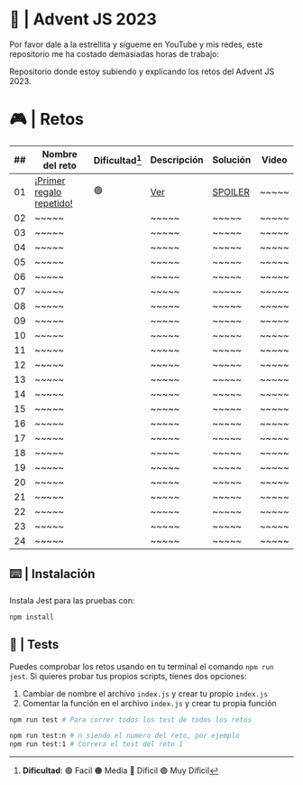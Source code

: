 # 🌟 | Advent JS 2023

Por favor dale a la estrellita y sígueme en YouTube y mis redes, este repositorio me ha costado demasiadas horas de trabajo:

Repositorio donde estoy subiendo y explicando los retos del Advent JS 2023.

# 🎮 | Retos

| ##  | Nombre del reto                                                       | Dificultad[^1] | Descripción                                                                        | Solución                                                                             | Video |
| :-: | --------------------------------------------------------------------- | -------------- | ---------------------------------------------------------------------------------- | ------------------------------------------------------------------------------------ | ----- |
| 01  | [¡Primer regalo repetido!](https://adventjs.dev/es/challenges/2023/1) | 🟢             | [Ver](https://github.com/Achalogy/advent-js-2023/blob/main/retos/reto-1/README.md) | [SPOILER](https://github.com/Achalogy/advent-js-2023/blob/main/retos/reto-1/main.ts) | ~~~~~ |
| 02  | ~~~~~                                                                 |                | ~~~~~                                                                              | ~~~~~                                                                                | ~~~~~ |
| 03  | ~~~~~                                                                 |                | ~~~~~                                                                              | ~~~~~                                                                                | ~~~~~ |
| 04  | ~~~~~                                                                 |                | ~~~~~                                                                              | ~~~~~                                                                                | ~~~~~ |
| 05  | ~~~~~                                                                 |                | ~~~~~                                                                              | ~~~~~                                                                                | ~~~~~ |
| 06  | ~~~~~                                                                 |                | ~~~~~                                                                              | ~~~~~                                                                                | ~~~~~ |
| 07  | ~~~~~                                                                 |                | ~~~~~                                                                              | ~~~~~                                                                                | ~~~~~ |
| 08  | ~~~~~                                                                 |                | ~~~~~                                                                              | ~~~~~                                                                                | ~~~~~ |
| 09  | ~~~~~                                                                 |                | ~~~~~                                                                              | ~~~~~                                                                                | ~~~~~ |
| 10  | ~~~~~                                                                 |                | ~~~~~                                                                              | ~~~~~                                                                                | ~~~~~ |
| 11  | ~~~~~                                                                 |                | ~~~~~                                                                              | ~~~~~                                                                                | ~~~~~ |
| 12  | ~~~~~                                                                 |                | ~~~~~                                                                              | ~~~~~                                                                                | ~~~~~ |
| 13  | ~~~~~                                                                 |                | ~~~~~                                                                              | ~~~~~                                                                                | ~~~~~ |
| 14  | ~~~~~                                                                 |                | ~~~~~                                                                              | ~~~~~                                                                                | ~~~~~ |
| 15  | ~~~~~                                                                 |                | ~~~~~                                                                              | ~~~~~                                                                                | ~~~~~ |
| 16  | ~~~~~                                                                 |                | ~~~~~                                                                              | ~~~~~                                                                                | ~~~~~ |
| 17  | ~~~~~                                                                 |                | ~~~~~                                                                              | ~~~~~                                                                                | ~~~~~ |
| 18  | ~~~~~                                                                 |                | ~~~~~                                                                              | ~~~~~                                                                                | ~~~~~ |
| 19  | ~~~~~                                                                 |                | ~~~~~                                                                              | ~~~~~                                                                                | ~~~~~ |
| 20  | ~~~~~                                                                 |                | ~~~~~                                                                              | ~~~~~                                                                                | ~~~~~ |
| 21  | ~~~~~                                                                 |                | ~~~~~                                                                              | ~~~~~                                                                                | ~~~~~ |
| 22  | ~~~~~                                                                 |                | ~~~~~                                                                              | ~~~~~                                                                                | ~~~~~ |
| 23  | ~~~~~                                                                 |                | ~~~~~                                                                              | ~~~~~                                                                                | ~~~~~ |
| 24  | ~~~~~                                                                 |                | ~~~~~                                                                              | ~~~~~                                                                                | ~~~~~ |

[^1]: **Dificultad**: 🟢 Facil 🟠 Media 🔴 Dificil 🟣 Muy Dificil

## ⌨️ | Instalación

Instala Jest para las pruebas con:

`npm install`

## 🧪 | Tests

Puedes comprobar los retos usando en tu terminal el comando `npm run jest`.
Si quieres probar tus propios scripts, tienes dos opciones:

1. Cambiar de nombre el archivo `index.js` y crear tu propio `index.js`
2. Comentar la función en el archivo `index.js` y crear tu propia función

```bash
npm run test # Para correr todos los test de todos los retos

npm run test:n # n siendo el numero del reto, por ejemplo
npm run test:1 # Correra el test del reto 1
```
